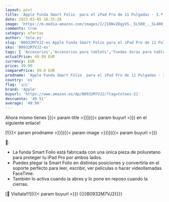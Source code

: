 ```yaml
---
layout: post
title: 'Apple Funda Smart Folio  para el iPad Pro de 11 Pulgadas - 3.ª generación  - en Negro'
date: 2023-03-05 16:35:28
image: 'https://m.media-amazon.com/images/I/21OWv2DgyVS._SL500_._SL400_.jpg'
comments: true
category: ofertas
author: 'tole.es'
slug: 'B0932M7VJ2-es Apple Funda Smart Folio para el iPad Pro de 11 Pulgadas -...'
sku: 'B0932M7VJ2-es'
tags: [ 'Accesorios','Accesorios para tablets','Fundas duras para tablets','Fundas para tablets','Informática','apple','ipad','🇪🇸', ]
actualPrice: 49.99 EUR
currency: EUR
price: 49.99
comparePrice: 99.0 EUR
prodname: 'Apple Funda Smart Folio  para el iPad Pro de 11 Pulgadas - 3.ª generación  - en Negro'
country: 'es'
flag: '🇪🇸'
brand: 'Apple'
buyurl: 'https://www.amazon.es/dp/B0932M7VJ2/?tag=tolees-21'
descuento: '49.51'
average: '49.99'
---
```


Ahora mismo tienes [{{< param title >}}]({{< param buyurl >}}) en el siguiente enlace!

[![{{< param prodname >}}]({{< param image >}})]({{< param buyurl >}})

🔎:

- La funda Smart Folio está fabricada con una única pieza de poliuretano para proteger tu iPad Pro por ambos lados.
- Puedes plegar la Smart Folio en distintas posiciones y convertirla en el soporte perfecto para leer, escribir, ver películas o hacer videollamadas FaceTime.
- También lo activa cuando la abres y lo pone en reposo cuando la cierras.

[🛒 Visítala!!!]({{< param buyurl >}})
{{<world>}}B0932M7VJ2{{</world>}}

